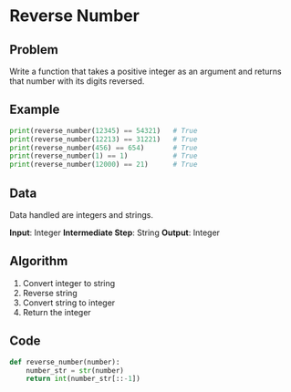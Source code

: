 # Reverse Number
## Problem
Write a function that takes a positive integer as an argument and 
returns that number with its digits reversed.

## Example
```python
print(reverse_number(12345) == 54321)   # True
print(reverse_number(12213) == 31221)   # True
print(reverse_number(456) == 654)       # True
print(reverse_number(1) == 1)           # True
print(reverse_number(12000) == 21)      # True
```

## Data
Data handled are integers and strings.

**Input**: Integer
**Intermediate Step**: String
**Output**: Integer

## Algorithm
1. Convert integer to string
2. Reverse string
3. Convert string to integer
4. Return the integer

## Code
```python
def reverse_number(number):
    number_str = str(number)
    return int(number_str[::-1])
```
